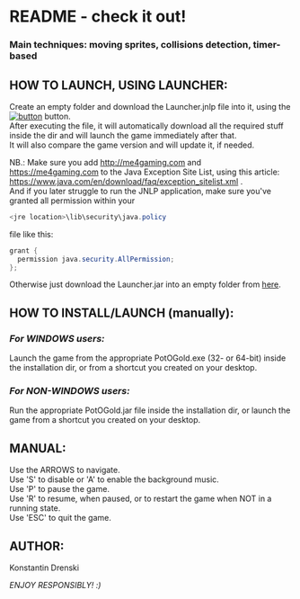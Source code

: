 # README - check it out!

### Main techniques: moving sprites, collisions detection, timer-based

## HOW TO LAUNCH, USING LAUNCHER:

Create an empty folder and download the Launcher.jnlp file into it, using the [![button](https://java.com/js/webstart.png)](https://me4gaming.com/LauncherPG/Launcher.jnlp) button.  
After executing the file, it will automatically download all the required stuff inside the dir 
and will launch the game immediately after that.  
It will also compare the game version and will update it, if needed.

NB.: Make sure you add http://me4gaming.com and https://me4gaming.com to the Java Exception Site List, using this article: https://www.java.com/en/download/faq/exception_sitelist.xml .  
And if you later struggle to run the JNLP application, make sure you've granted all permission within your 

```java
<jre location>\lib\security\java.policy
```
file like this:
  
```java
grant {
  permission java.security.AllPermission;
};
```

Otherwise just download the Launcher.jar into an empty folder from [here](https://github.com/Hunterszone/MyJavaGames/blob/master/PotOGold/Launcher.jar?raw=true).

## HOW TO INSTALL/LAUNCH (manually):   

### *For WINDOWS users:*   
Launch the game from the appropriate PotOGold.exe (32- or 64-bit) inside the installation dir, or from a shortcut you created on your desktop.  


### *For NON-WINDOWS users:*   
Run the appropriate PotOGold.jar file inside the installation dir, or launch the game from a shortcut you created on your desktop.  



## MANUAL: 

Use the ARROWS to navigate.   
Use 'S' to disable or 'A' to enable the background music.  
Use 'P' to pause the game.  
Use 'R' to resume, when paused, or to restart the game when NOT in a running state.  
Use 'ESC' to quit the game.  



## AUTHOR: 

Konstantin Drenski


*ENJOY RESPONSIBLY! :)*

